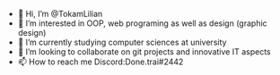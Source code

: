 - 👋 Hi, I’m @TokamLilian
- 👀 I’m interested in OOP, web programing as well as design (graphic design)
- 🌱 I’m currently studying computer sciences at university
- 💞️ I’m looking to collaborate on git projects and innovative IT aspects 
- 📫 How to reach me Discord:Done.trai#2442

<!---
TokamLilian/TokamLilian is a ✨ special ✨ repository because its `README.md` (this file) appears on your GitHub profile.
You can click the Preview link to take a look at your changes.
--->
